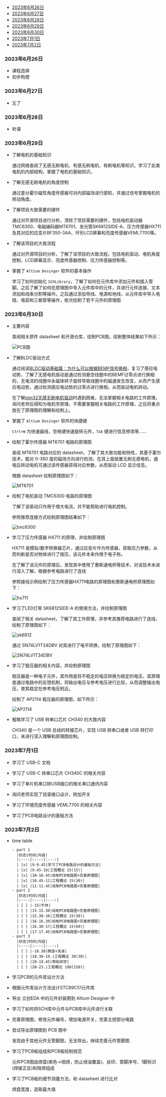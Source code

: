 
- [2023年6月26日](#2023年6月26日)
- [2023年6月27日](#2023年6月27日)
- [2023年6月28日](#2023年6月28日)
- [2023年6月29日](#2023年6月29日)
- [2023年6月30日](#2023年6月30日)
- [2023年7月1日](#2023年7月1日)
- [2023年7月2日](#2023年7月2日)

### 2023年6月26日

- 课程选择
- 初步构想

### 2023年6月27日

- 忘了

### 2023年6月28日

- 听课

### 2023年6月29日

- 了解电机的基础知识

    通过网络查阅了无感无刷电机、有感无刷电机、有刷电机等知识，学习了此类电机的内部结构，掌握了电机的基础知识。

- 了解无感无刷电机的角度控制

    通过差分霍尔磁性角度传感器可对内部磁场进行感知，并通过信号掌握电机的转动角度。

- 了解项目大致需要的硬件

    通过对开源项目进行分析，清除了项目需要的硬件，包括电机驱动器TMC6300、电磁编码器MT6701、发光管SK6812SIDE-A、压力传感器HX711及其对应的应变片BF350-3AA、环形LCD屏幕和亮度传感器VEML7700等。

- 了解该项目的大致流程

    通过对开源项目的分析，了解了该项目的大致流程，包括电机驱动、电机角度控制、LCD屏幕显示、亮度传感器控制、压力传感器控制等。

- 掌握了 `Altium Desinger` 软件的基本操作

    学习了如何初始化 `SCHLibrary`，了解了如何在元件库中添加元件和插入管脚。之后了解了如何在原理图中导入元件库中的元件，并进行元件连接、文本添加和线条分割等操作。之后通过添加导线、电源和地线，从元件库中导入电阻、电容和三极管等操作，依次绘制了若干元件的原理图

### 2023年6月30日

- 主要内容

    查阅相关原件 datasheet 和开源仓库，绘制PCB图，绘制整体结果如下所示：

    ![PCB图](./sch_20230630.png)

- 了解BLDC驱动方式

    通过阅读[BLDC驱动基础篇：为什么可以根据BEMF信号换相](https://zhuanlan.zhihu.com/p/610603606#:~:text=%E6%AF%94%E5%A6%82%EF%BC%8C%E5%BD%93BEMF%E4%B8%BA0%E6%97%B6%EF%BC%8C%E7%94%B5%E6%9C%BA%E8%BD%AC%E5%AD%90%E4%B8%80%E5%AE%9A%E6%98%AF%E8%BD%AC%E5%8A%A8%E4%BA%8630%C2%B0%E3%80%82,%E5%BD%93BEMF%E4%BB%8E0%E5%8F%98%E5%88%B0%E6%9C%80%E5%A4%A7%E5%80%BC%E6%97%B6%EF%BC%8C%E7%94%B5%E6%9C%BA%E8%BD%AC%E5%AD%90%E4%B8%80%E5%AE%9A%E8%BD%AC%E5%8A%A8%E4%BA%8660%C2%B0%E3%80%82%20%EF%BC%884%EF%BC%89%E6%82%AC%E7%A9%BA%E7%BA%BF%E5%9C%88%E4%B8%AD%E6%84%9F%E5%BA%94%E7%94%B5%E5%8A%A8%E5%8A%BF%E7%AD%89%E4%BA%8E0%E7%9A%84%E7%82%B9%EF%BC%88%E8%BD%AC%E5%AD%90%E8%BD%AC%E5%8A%A830%C2%B0%EF%BC%89%EF%BC%8C%E5%B0%B1%E7%A7%B0%E4%B8%BA%E5%8F%8D%E7%94%B5%E5%8A%A8%E5%8A%BF%E7%9A%84%E8%BF%87%E9%9B%B6%E7%82%B9%E3%80%82)，复习了感应电动势，了解了无感电机驱动是通过检测悬空线圈中的BEMF过零点进行换相的，无电流的线圈中永磁体转子旋转导致线圈中的磁通发生改变，从而产生感应电动势，通过检测感应电动势的过零点进行换相，从而驱动电机转动。

    在了解[stm32无感无刷电机驱动](https://blog.csdn.net/richardgann/article/details/123094403)时遇到困难，无法掌握相关电路的工作原理，询问老师后得知为电机学原理，不需要掌握相关电路的工作原理，之后将重点放在了原理图的理解和绘制上。

- 掌握了 `Altium Desinger` 软件的快捷键

    `Ctrl+W` 为快速画线，空格键快速旋转元件，`Tab` 键进行信息修改等......

- 绘制了霍尔传感器 MT6701 电路的原理图

    查阅 MT6701 电路对应的 datasheet，了解了其大致功能和特性，其基于霍尔技术，能对 0-360 度的磁场方向进行检测，在其上面放置无刷无感电机，通电后转动电机可通过该传感器获得对应参数，从而驱动 LCD 显示信息。

    根据 datasheet 绘制原理图如下：

    ![MT6701](./MT6701.png)

- 绘制了电机驱动 TMC6300 电路的原理图

    了解了该驱动只作用于增大电流，并不能帮助进行电机控制。

    参照推荐连接方式绘制原理图结果如下：

    ![tmc6300](./tmc6300_sch.png)


- 学习了压力传感器 HX711 的原理，并绘制原理图

    HX711 是模拟/数字转换器芯片，通过应变片作为传感器，获取压力参数，从而判断是否对物体进行了按压，该元件本来作用于电子称。
    
    在了解了该元件的原理后，发现其中使用了惠斯通电桥等技术，对该技术未进行深入了解，根据参考电路进行了连线
 
    参照接线示例绘制了压力传感器HX711电路的原理图和惠斯通电桥原理图如下：

    ![hx711](./HX711.png)

- 学习了LED灯带 SK6812SIDE-A 的使用方法，并绘制原理图

    查阅了相关 datasheet，了解了其工作原理，并参考其推荐电路进行了连线，绘制了原理图如下：

    ![sk6812](./SK6812SIDE.png)

    通过 SN74LV1T34DBV 对其进行了电平转换，绘制了原理图如下：

    ![SN74LV1T34DBV](./SN74LV1T34DBV.png)

- 学习了稳压器的相关内容，并绘制原理图

    稳压器是一种电子元件，其作用是将不稳定的电压转换为稳定的电压，其原理是通过电路中的反馈机制，将输出电压与参考电压进行比较，从而调整输出电压，使其稳定在参考电压附近。

    绘制了 AP2114 稳压器的原理图，如下所示：

    ![AP2114](./AP2114.png)

- 粗略学习了 USB 转串口芯片 CH340 的大致内容

    CH340 是一个 USB 总线的转接芯片，实现 USB 转串口或者 USB 转打印口，未进行深入理解和原理图绘制。

### 2023年7月1日

- 学习了 USB-C 文档

- 学习了 USB-C 转串口芯片 CH340C 的相关内容

- 学习了单片机串口转USB接口的相关串口通讯内容

- 询问老师实现了烧录接口设计，附加开关

- 学习了环境亮度传感器 VEML7700 的相关内容

- 学习了PCB电路设计的基础方法

### 2023年7月2日


- time table
  ```
  - part 1
    |状态|时间|内容|
    |:---:|:---:|:---:|
    | [x] |9-9.45|学习了PCB电路设计的基础方法|
    | [x] |9.45-10|工程概论 15(15)|
    | [x] |10-10.45|绘制PCB电路图+完善原理图|
    | [x] |10.45-11|工程概论 15(30)|
    | [x] |11-11.45|绘制PCB电路图+完善原理图|
  - part 2
    |状态|时间|内容|
    |:---:|:---:|:---:|
    | [ ] |-15|午休|
    | [ ] |15-15.30|绘制PCB电路图+完善原理图|
    | [ ] |15.30-16|工程概论 15(30)|
    | [ ] |16-16.30|绘制PCB电路图+完善原理图|
    | [ ] |16.30-17|工程概论 15(60)|
    | [ ] |17-17.45|绘制PCB电路图+完善原理图|
  - part 3
    |状态|时间|内容|
    |:---:|:---:|:---:|
    | [ ] |-18.30|晚饭+洗澡|
    | [ ] |18.30-19.|工程概论 30(30)|
    | [ ] |19-19.45|帮助同学|
    | [ ] |20-23.|工程概论 180(210)|
    ```
- 学习PCB的元件库设计方法

- 根据元件库设计方法设计STC89C51元件库

- 导出 立创EDA 中的元件封装图到 Altium Designer 中

- 学习了如何将SCH库中元件与PCB库中元件进行关联

- 完善原理图，修改元件编号，增加电源开关，完善主控部分电路

- 尝试导出原理图到 PCB 图中

    发现由于其他元件无管脚图，无法导出，继续完善元件管脚图

- 学习了PCB板组成和PCB板绘制规范

    元件PCB图由焊盘(紫色->阻焊，防止绿油覆盖)、丝印、管脚序号、1脚标识(焊接正反)和阻焊组成

- 学习了PCB板的细节测量方法，和 datasheet 进行比对

    焊盘宽度，选取最大值